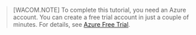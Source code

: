 
> [WACOM.NOTE]
> To complete this tutorial, you need an Azure account. You can create a free trial account in just a couple of minutes. For details, see [Azure Free Trial](http://www.windowsazure.cn/zh-cn/pricing/free-trial/).


